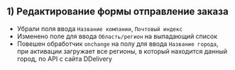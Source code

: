 ## 1) Редактирование формы отправление заказа
 * Убрали поля ввода `Название компании`, `Почтовый индекс`
 * Изменено поле для ввода `Область/регион` на выпадающий список
 * Повешен обработчик `onchange` на полу для ввода `Название города`, при активации загружает все регионы, в который находится данный город, по API с сайта DDelivery
